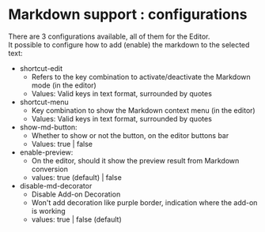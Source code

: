 # Markdown support : configurations

There are 3 configurations available, all of them for the Editor.  
It possible to configure how to add (enable) the markdown to the selected text:  

* shortcut-edit
    * Refers to the key combination to activate/deactivate the Markdown mode (in the editor)
    * Values: Valid keys in text format, surrounded by quotes
* shortcut-menu
    * Key combination to show the Markdown context menu (in the editor)
    * Values: Valid keys in text format, surrounded by quotes
* show-md-button:
    * Whether to show or not the button, on the editor buttons bar
    * Values: true | false
* enable-preview:
	* On the editor, should it show the preview result from Markdown conversion
	* values: true (default) | false
* disable-md-decorator
    * Disable Add-on Decoration
    * Won't add decoration like purple border, indication where the add-on is working
    * values: true | false (default)